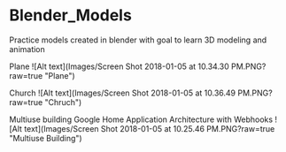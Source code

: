 # Blender_Models
Practice models created in blender with goal to learn 3D modeling and animation

Plane
![Alt text](Images/Screen Shot 2018-01-05 at 10.34.30 PM.PNG?raw=true "Plane")

Church
![Alt text](Images/Screen Shot 2018-01-05 at 10.36.49 PM.PNG?raw=true "Chruch")

Multiuse building
Google Home Application Architecture with Webhooks
![Alt text](Images/Screen Shot 2018-01-05 at 10.25.46 PM.PNG?raw=true "Multiuse Building")
